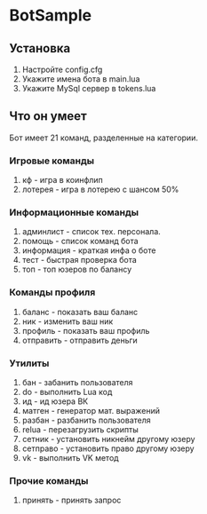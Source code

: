 # BotSample
## Установка
1) Настройте config.cfg
2) Укажите имена бота в main.lua
3) Укажите MySql сервер в tokens.lua

## Что он умеет
Бот имеет 21 команд, разделенные на категории.

### Игровые команды
1) кф - игра в коинфлип
2) лотерея - игра в лотерею с шансом 50%

### Информационные команды
1) админлист - список тех. персонала.
2) помощь - список команд бота
3) информация - краткая инфа о боте
4) тест - быстрая проверка бота
5) топ - топ юзеров по балансу

### Команды профиля
1) баланс - показать ваш баланс
2) ник - изменить ваш ник
3) профиль - показать ваш профиль
4) отправить - отправить деньги

### Утилиты
1) бан - забанить пользователя
2) do - выполнить Lua код
3) ид - ид юзера ВК
4) матген - генератор мат. выражений
5) разбан - разбанить пользователя
6) relua - перезагрузить скрипты
7) сетник - установить никнейм другому юзеру
8) сетправо - установить право другому юзеру
9) vk - выполнить VK метод

### Прочие команды
1) принять - принять запрос